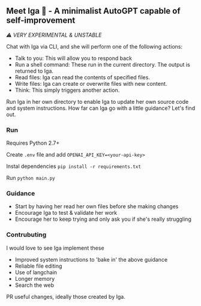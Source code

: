 ## Meet Iga 🦉 - A minimalist AutoGPT capable of self-improvement
*⚠️ VERY EXPERIMENTAL & UNSTABLE*

Chat with Iga via CLI, and she will perform one of the following actions:
- Talk to you: This will allow you to respond back
- Run a shell command: These run in the current directory. The output is returned to Iga.
- Read files: Iga can read the contents of specified files.
- Write files: Iga can create or overwrite files with new content.
- Think: This simply triggers another action.

Run Iga in her own directory to enable Iga to update her own source code and system instructions. How far can Iga go with a little guidance? Let's find out.

### Run

Requires Python 2.7+

Create `.env` file and add `OPENAI_API_KEY=<your-api-key>`

Instal dependencies `pip install -r requirements.txt`

Run `python main.py`

### Guidance
- Start by having her read her own files before she making changes
- Encourage Iga to test & validate her work
- Encourage her to keep trying and only ask you if she's really struggling

### Contrubuting
I would love to see Iga implement these
- Improved system instructions to 'bake in' the above guidance
- Reliable file editing
- Use of langchain
- Longer memory
- Search the web

PR useful changes, ideally those created by Iga.

